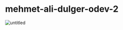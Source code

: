 # mehmet-ali-dulger-odev-2

![untitled](https://user-images.githubusercontent.com/108229339/188324233-b0b6713e-aeaf-40d4-a54c-d20c6a3cf19e.gif)
